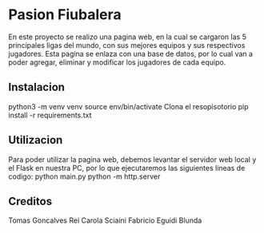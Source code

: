 # Pasion Fiubalera
En este proyecto se realizo una pagina web, en la cual se cargaron las 5 principales ligas del mundo, con sus mejores equipos y sus respectivos jugadores. Esta pagina se enlaza con una base de datos, por lo cual van a poder agregar, eliminar y modificar los jugadores de cada equipo.

## Instalacion
python3 -m venv venv 
source env/bin/activate 
Clona el resopisotorio 
pip install -r requirements.txt 

## Utilizacion
Para poder utilizar la pagina web, debemos levantar el servidor web local y el Flask en nuestra PC, por lo que ejecutaremos las siguientes lineas de codigo: 
python main.py 
python -m http.server 

## Creditos
Tomas Goncalves Rei 
Carola Sciaini 
Fabricio Eguidi Blunda 